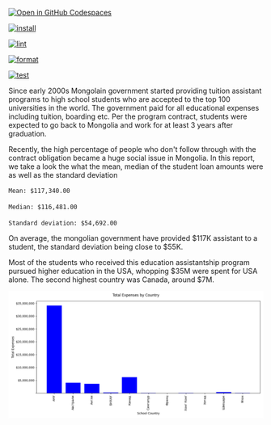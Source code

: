 [![Open in GitHub Codespaces](https://github.com/codespaces/badge.svg)](https://codespaces.new/nogibjj/IDS706_Individual_Project1_KM632)

[![install](https://github.com/nogibjj/IDS706_Individual_Project1_KM632/actions/workflows/install.yml/badge.svg)](https://github.com/nogibjj/IDS706_Individual_Project1_KM632/actions/workflows/install.yml)

[![lint](https://github.com/nogibjj/IDS706_Individual_Project1_KM632/actions/workflows/lint.yml/badge.svg)](https://github.com/nogibjj/IDS706_Individual_Project1_KM632/actions/workflows/lint.yml)

[![format](https://github.com/nogibjj/IDS706_Individual_Project1_KM632/actions/workflows/format.yml/badge.svg)](https://github.com/nogibjj/IDS706_Individual_Project1_KM632/actions/workflows/format.yml)

[![test](https://github.com/nogibjj/IDS706_Individual_Project1_KM632/actions/workflows/test.yml/badge.svg)](https://github.com/nogibjj/IDS706_Individual_Project1_KM632/actions/workflows/test.yml)



Since early 2000s Mongolain government started providing tuition assistant programs to high school students who are accepted to the top 100 universities in the world. The government paid for all educational expenses including tuition, boarding etc. Per the program contract, students were expected to go back to Mongolia and work for at least 3 years after graduation. 

Recently, the high percentage of people who don't follow through with the contract obligation became a huge social issue in Mongolia. In this report, we take a look the what the mean, median of the student loan amounts were as well as the standard deviation 

    Mean: $117,340.00

    Median: $116,481.00

    Standard deviation: $54,692.00


On average, the mongolian government have provided $117K assistant to a student, the standard deviation being close to $55K. 

Most of the students who received this education assistantship program pursued higher education in the USA, whopping $35M were spent for USA alone. The second highest country was Canada, around $7M.

![Alt Text](total_expenses_by_country.png)